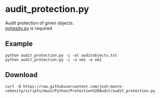 # **audit_protection.py**

   Audit protection of given objects.<br />
   [pyhesity.py](https://github.com/bseltz-cohesity/scripts/tree/master/python/phyesity) is required 
   
## **Example**

    python audit_protection.py -i -ol auditobjects.txt
    python audit_protection.py -i -o vm1 -o vm2
    
## **Download**
    curl -O https://raw.githubusercontent.com/josh-moore-cohesity/scripts/main/Python/Protection%20Audit/audit_protection.py
